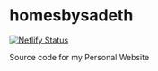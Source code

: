 # homesbysadeth

[![Netlify Status](https://api.netlify.com/api/v1/badges/40ebdda1-e715-4965-b300-a22609a6ca64/deploy-status)](https://app.netlify.com/sites/tender-bhaskara-d2e6c3/deploys)


Source code for my Personal Website
